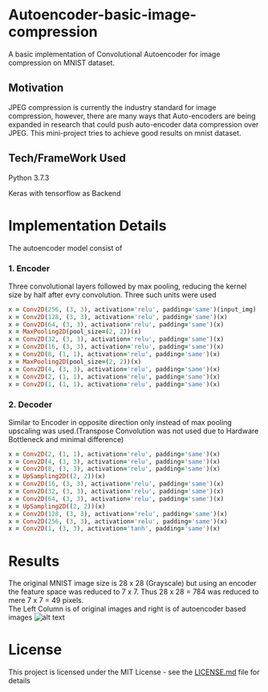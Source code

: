 # Autoencoder-basic-image-compression

A basic implementation of Convolutional Autoencoder for image compression on MNIST dataset.

## Motivation

JPEG compression is currently the industry standard for image compression, however, there are many ways that Auto-encoders are being expanded in research that could push auto-encoder data compression over JPEG. This mini-project tries to achieve good results on mnist dataset.

## Tech/FrameWork Used

Python 3.7.3

Keras with tensorflow as Backend

# Implementation Details

The autoencoder model consist of 

### 1. Encoder
Three convolutional layers followed by max pooling, reducing the kernel size by half after evry convolution. Three such units were used
```ruby
x = Conv2D(256, (3, 3), activation='relu', padding='same')(input_img)
x = Conv2D(128, (3, 3), activation='relu', padding='same')(x)
x = Conv2D(64, (3, 3), activation='relu', padding='same')(x)
x = MaxPooling2D(pool_size=(2, 2))(x)
x = Conv2D(32, (3, 3), activation='relu', padding='same')(x)
x = Conv2D(16, (3, 3), activation='relu', padding='same')(x)
x = Conv2D(8, (1, 1), activation='relu', padding='same')(x)
x = MaxPooling2D(pool_size=(2, 2))(x)
x = Conv2D(4, (3, 3), activation='relu', padding='same')(x)
x = Conv2D(2, (1, 1), activation='relu', padding='same')(x)
x = Conv2D(1, (1, 1), activation='relu', padding='same')(x)
```
### 2. Decoder
Similar to Encoder in opposite direction only instead of max pooling upscaling was used.(Transpose Convolution was not used due to Hardware Bottleneck and minimal difference)
```ruby
x = Conv2D(2, (1, 1), activation='relu', padding='same')(x)
x = Conv2D(4, (3, 3), activation='relu', padding='same')(x)
x = Conv2D(8, (3, 3), activation='relu', padding='same')(x)
x = UpSampling2D((2, 2))(x)
x = Conv2D(16, (3, 3), activation='relu', padding='same')(x)
x = Conv2D(32, (3, 3), activation='relu', padding='same')(x)
x = Conv2D(64, (3, 3), activation='relu', padding='same')(x)
x = UpSampling2D((2, 2))(x)
x = Conv2D(128, (3, 3), activation='relu', padding='same')(x)
x = Conv2D(256, (3, 3), activation='relu', padding='same')(x)
x = Conv2D(1, (3, 3), activation='tanh', padding='same')(x)
```
# Results

The original MNIST image size is 28 x 28 (Grayscale) but using an encoder the feature space was reduced to 7 x 7.
Thus 28 x 28 = 784 was reduced to mere 7 x 7 = 49 pixels.<br />
The Left Column is of original images and right is of autoencoder based images
![alt text](https://github.com/Arnav0400/Autoencoder-basic-image-compression/blob/master/Results.jpg)

# License

This project is licensed under the MIT License - see the [LICENSE.md](LICENSE.md) file for details

